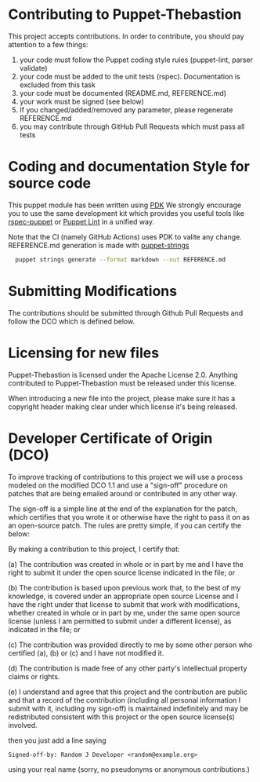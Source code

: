 # Contributing to Puppet-Thebastion

This project accepts contributions. In order to contribute, you should
pay attention to a few things:

1. your code must follow the Puppet coding style rules (puppet-lint, parser validate)
2. your code must be added to the unit tests (rspec). Documentation is excluded
from this task
3. your code must be documented (README.md, REFERENCE.md)
4. your work must be signed (see below)
5. If you changed/added/removed any parameter, please regenerate REFERENCE.md
5. you may contribute through GitHub Pull Requests which must pass all tests

# Coding and documentation Style for source code

This puppet module has been written using [PDK](https://puppet.com/docs/pdk/1.x/pdk.html)
We strongly encourage you to use the same development kit which provides you
useful tools like [rspec-puppet](http://rspec-puppet.com/) or [Puppet Lint](http://puppet-lint.com/)
in a unified way.

Note that the CI (namely GitHub Actions) uses PDK to valite any change.
REFERENCE.md generation is made with [puppet-strings](https://github.com/puppetlabs/puppet-strings)

```bash
  puppet strings generate --format markdown --out REFERENCE.md
```

# Submitting Modifications

The contributions should be submitted through Github Pull Requests
and follow the DCO which is defined below.

# Licensing for new files

Puppet-Thebastion is licensed under the Apache License 2.0. Anything
contributed to Puppet-Thebastion must be released under this license.

When introducing a new file into the project, please make sure it has a
copyright header making clear under which license it's being released.

# Developer Certificate of Origin (DCO)

To improve tracking of contributions to this project we will use a
process modeled on the modified DCO 1.1 and use a "sign-off" procedure
on patches that are being emailed around or contributed in any other
way.

The sign-off is a simple line at the end of the explanation for the
patch, which certifies that you wrote it or otherwise have the right
to pass it on as an open-source patch.  The rules are pretty simple,
if you can certify the below:

By making a contribution to this project, I certify that:

(a) The contribution was created in whole or in part by me and I have
    the right to submit it under the open source license indicated in
    the file; or

(b) The contribution is based upon previous work that, to the best of
    my knowledge, is covered under an appropriate open source License
    and I have the right under that license to submit that work with
    modifications, whether created in whole or in part by me, under
    the same open source license (unless I am permitted to submit
    under a different license), as indicated in the file; or

(c) The contribution was provided directly to me by some other person
    who certified (a), (b) or (c) and I have not modified it.

(d) The contribution is made free of any other party's intellectual
    property claims or rights.

(e) I understand and agree that this project and the contribution are
    public and that a record of the contribution (including all
    personal information I submit with it, including my sign-off) is
    maintained indefinitely and may be redistributed consistent with
    this project or the open source license(s) involved.


then you just add a line saying

    Signed-off-by: Random J Developer <random@example.org>

using your real name (sorry, no pseudonyms or anonymous contributions.)
